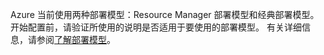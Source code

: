 Azure 当前使用两种部署模型：Resource Manager 部署模型和经典部署模型。 开始配置前，请验证所使用的说明是否适用于要使用的部署模型。 有关详细信息，请参阅[了解部署模型](/documentation/articles/resource-manager-deployment-model/)。